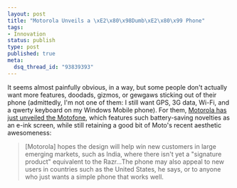 ```yaml
--- 
layout: post
title: "Motorola Unveils a \xE2\x80\x98Dumb\xE2\x80\x99 Phone"
tags: 
- Innovation
status: publish
type: post
published: true
meta: 
  dsq_thread_id: "93839393"
---
```

It seems almost painfully obvious, in a way, but some people don't actually want more features, doodads, gizmos, or gewgaws sticking out of their phone (admittedly, I'm not one of them: I still want GPS, 3G data, Wi-Fi, and a qwerty keyboard on my Windows Mobile phone). For them, <a href="http://www.technologyreview.com/read_article.aspx?id=17663&ch=nanotech&sc=">Motorola has just unveiled the Motofone</a>, which features such battery-saving novelties as an e-ink screen, while still retaining a good bit of Moto's recent aesthetic awesomeness:
  <blockquote>[Motorola] hopes the design will help win new customers in large emerging markets, such as India, where there isn't yet a "signature product" equivalent to the Razr...The phone may also appeal to new users in countries such as the United States, he says, or to anyone who just wants a simple phone that works well.</blockquote>
